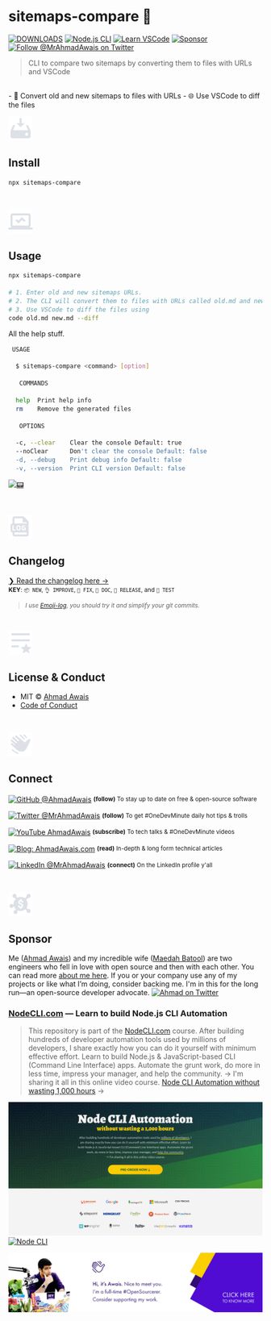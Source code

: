 # sitemaps-compare 🔗
[![DOWNLOADS](https://img.shields.io/npm/dt/sitemaps-compare?label=DOWNLOADS%20%20❯&colorA=81F096&colorB=81F096&style=flat)](https://www.npmjs.com/package/sitemaps-compare) [![Node.js CLI](https://img.shields.io/badge/-NodeCLI.com-gray.svg?colorB=81F096&style=flat)](https://NodeCLI.com/?utm_source=FOSS) [![Learn VSCode](https://img.shields.io/badge/-VSCODE.pro-gray.svg?colorB=81F096&style=flat)](https://VSCode.pro/?utm_source=FOSS) [![Sponsor](https://img.shields.io/badge/-Sponsor-gray.svg?colorB=81F096&style=flat)](https://github.com/ahmadawais/sponsor?utm_source=FOSS)
[![Follow @MrAhmadAwais on Twitter](https://img.shields.io/badge/FOLLOW%20@MRAHMADAWAIS%20%E2%86%92-gray.svg?colorA=81F096&colorB=81F096&style=flat)](https://twitter.com/mrahmadawais/)
> CLI to compare two sitemaps by converting them to files with URLs and VSCode
<br>
- 🔗 Convert old and new sitemaps to files with URLs
- 🌐 Use VSCode to diff the files

<br>

[![📟](https://raw.githubusercontent.com/ahmadawais/stuff/master/images/git/install.png)](./../../)

## Install
```sh
npx sitemaps-compare
```
<br>

[![⚙️](https://raw.githubusercontent.com/ahmadawais/stuff/master/images/git/usage.png)](./../../)
## Usage

```sh
npx sitemaps-compare

# 1. Enter old and new sitemaps URLs.
# 2. The CLI will convert them to files with URLs called old.md and new.md
# 3. Use VSCode to diff the files using
code old.md new.md --diff
```
All the help stuff.

```sh
 USAGE

  $ sitemaps-compare <command> [option]

   COMMANDS

  help  Print help info
  rm    Remove the generated files

   OPTIONS

  -c, --clear    Clear the console Default: true
  --noClear      Don't clear the console Default: false
  -d, --debug    Print debug info Default: false
  -v, --version  Print CLI version Default: false
```
[![📟](./.github/show.gif)](./../../)

<br>

[![📝](https://raw.githubusercontent.com/ahmadawais/stuff/master/images/git/log.png)](changelog.md)
## Changelog
[❯ Read the changelog here →](changelog.md)
<br>
<small>**KEY**: `📦 NEW`, `👌 IMPROVE`, `🐛 FIX`, `📖 DOC`, `🚀 RELEASE`, and `🤖 TEST`
> _I use [Emoji-log](https://github.com/ahmadawais/Emoji-Log), you should try it and simplify your git commits._
</small>

<br>

[![📃](https://raw.githubusercontent.com/ahmadawais/stuff/master/images/git/license.png)](./../../)

## License & Conduct
- MIT © [Ahmad Awais](https://twitter.com/MrAhmadAwais/)
- [Code of Conduct](code-of-conduct.md)

<br>

[![🙌](https://raw.githubusercontent.com/ahmadawais/stuff/master/images/git/connect.png)](./../../)

## Connect

<div align="left">
    <p><a href="https://github.com/ahmadawais"><img alt="GitHub @AhmadAwais" align="center" src="https://img.shields.io/badge/GITHUB-gray.svg?colorB=6cc644&style=flat" /></a>&nbsp;<small><strong>(follow)</strong> To stay up to date on free & open-source software</small></p>
    <p><a href="https://twitter.com/MrAhmadAwais/"><img alt="Twitter @MrAhmadAwais" align="center" src="https://img.shields.io/badge/TWITTER-gray.svg?colorB=1da1f2&style=flat" /></a>&nbsp;<small><strong>(follow)</strong> To get #OneDevMinute daily hot tips & trolls</small></p>
    <p><a href="https://www.youtube.com/AhmadAwais"><img alt="YouTube AhmadAwais" align="center" src="https://img.shields.io/badge/YOUTUBE-gray.svg?colorB=ff0000&style=flat" /></a>&nbsp;<small><strong>(subscribe)</strong> To tech talks & #OneDevMinute videos</small></p>
    <p><a href="https://AhmadAwais.com/"><img alt="Blog: AhmadAwais.com" align="center" src="https://img.shields.io/badge/MY%20BLOG-gray.svg?colorB=4D2AFF&style=flat" /></a>&nbsp;<small><strong>(read)</strong> In-depth & long form technical articles</small></p>
    <p><a href="https://www.linkedin.com/in/MrAhmadAwais/"><img alt="LinkedIn @MrAhmadAwais" align="center" src="https://img.shields.io/badge/LINKEDIN-gray.svg?colorB=0077b5&style=flat" /></a>&nbsp;<small><strong>(connect)</strong> On the LinkedIn profile y'all</small></p>
</div>
<br>

[![👌](https://raw.githubusercontent.com/ahmadawais/stuff/master/images/git/sponsor.png)](https://github.com/AhmadAwais/sponsor)
## Sponsor
Me ([Ahmad Awais](https://twitter.com/mrahmadawais/)) and my incredible wife ([Maedah Batool](https://twitter.com/MaedahBatool/)) are two engineers who fell in love with open source and then with each other. You can read more [about me here](https://ahmadawais.com/about). If you or your company use any of my projects or like what I’m doing, consider backing me. I'm in this for the long run—an open-source developer advocate.
[![Ahmad on Twitter](https://img.shields.io/twitter/follow/mrahmadawais.svg?style=social&label=Follow%20@MrAhmadAwais)](https://twitter.com/mrahmadawais/)

### [NodeCLI.com][n] — Learn to build Node.js CLI Automation

> This repository is part of the [NodeCLI.com][n] course.
After building hundreds of developer automation tools used by millions of developers, I share exactly how you can do it yourself with minimum effective effort. Learn to build Node.js & JavaScript-based CLI (Command Line Interface) apps. Automate the grunt work, do more in less time, impress your manager, and help the community.
→ I'm sharing it all in this online video course. [Node CLI Automation
without wasting 1,000 hours][n] →</p>

[![Node CLI Course](https://raw.githubusercontent.com/ahmadawais/stuff/master/nodecli/featured.jpg)][n]
[![Node CLI](https://img.shields.io/badge/-NodeCLI.com%20%E2%86%92-gray.svg?colorB=488640&style=flat)][n]


[![Awais on Twitter](https://raw.githubusercontent.com/ahmadawais/stuff/master/sponsor/sponsor.jpg)](https://github.com/AhmadAwais/sponsor)

[n]: https://NodeCLI.com?utm_source=github&utm_medium=referral&utm_campaign=ahmadawais/sitemaps-compare
